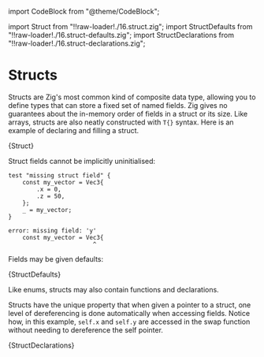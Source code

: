 import CodeBlock from "@theme/CodeBlock";

import Struct from "!!raw-loader!./16.struct.zig";
import StructDefaults from "!!raw-loader!./16.struct-defaults.zig";
import StructDeclarations from "!!raw-loader!./16.struct-declarations.zig";

# Structs

Structs are Zig's most common kind of composite data type, allowing you to
define types that can store a fixed set of named fields. Zig gives no guarantees
about the in-memory order of fields in a struct or its size. Like arrays,
structs are also neatly constructed with `T{}` syntax. Here is an example of
declaring and filling a struct.

<CodeBlock language="zig">{Struct}</CodeBlock>

Struct fields cannot be implicitly uninitialised:

```zig
test "missing struct field" {
    const my_vector = Vec3{
        .x = 0,
        .z = 50,
    };
    _ = my_vector;
}
```

```
error: missing field: 'y'
    const my_vector = Vec3{
                        ^
```

Fields may be given defaults:

<CodeBlock language="zig">{StructDefaults}</CodeBlock>

Like enums, structs may also contain functions and declarations.

Structs have the unique property that when given a pointer to a struct, one
level of dereferencing is done automatically when accessing fields. Notice how,
in this example, `self.x` and `self.y` are accessed in the swap function without
needing to dereference the self pointer.

<CodeBlock language="zig">{StructDeclarations}</CodeBlock>
